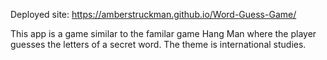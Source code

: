 Deployed site: https://amberstruckman.github.io/Word-Guess-Game/

This app is a game similar to the familar game Hang Man where the player guesses the letters of a secret word.  The theme is international studies.
